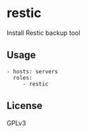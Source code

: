 restic
=========================

Install Restic backup tool


Usage
-------------------------

    - hosts: servers
      roles:
         - restic


License
-------------------------

GPLv3
